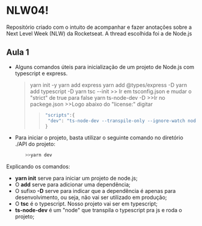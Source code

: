# NLW04!

Repositório criado com o intuito de acompanhar e fazer anotações sobre a Next Level Week (NLW) da Rocketseat. A thread escolhida foi a de Node.js

## Aula 1

 - Alguns comandos úteis para inicialização de um projeto de Node.js com typescript e express.
	> yarn init -y
	>yarn add express
	>yarn add @types/express -D
	>yarn add typescript -D
	>yarn tsc --init
		>> Ir em tsconfig.json e mudar o "strict" de true para false
	>yarn ts-node-dev -D
		>>Ir no packege.json
		>>Logo abaixo do "license:" digitar 
	>>~~~javascript
	>>"scripts":{
	>> 	"dev": "ts-node-dev --transpile-only --ignore-watch node-modules src/server.ts"
	>>}
	>>~~~
 - Para iniciar o projeto, basta utilizar o seguinte comando no diretório ./API do projeto:
 ~~~powershell
		>>yarn dev
~~~

Explicando os comandos:

- **yarn init** serve para iniciar um projeto de node.js;
- O **add** serve para adicionar uma dependência;
- O sufixo **-D** serve para indicar que a dependência é apenas para desenvolvimento, ou seja, não vai ser utilizado em produção;
- O **tsc** é o typescript. Nosso projeto vai ser em typescript;
 - **ts-node-dev** é um "node" que transpila o typescript pra js e roda o projeto;
 
